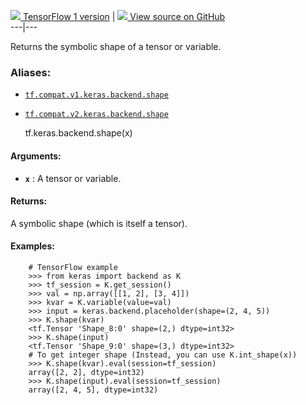 [ ![](https://tensorflow.google.cn/images/tf_logo_32px.png) TensorFlow 1
version](/versions/r1.15/api_docs/python/tf/keras/backend/shape) |  [
![](https://tensorflow.google.cn/images/GitHub-Mark-32px.png) View source on
GitHub
](https://github.com/tensorflow/tensorflow/blob/r2.0/tensorflow/python/keras/backend.py#L1129-L1159)  
---|---  
  
Returns the symbolic shape of a tensor or variable.

### Aliases:

  * [`tf.compat.v1.keras.backend.shape`](/api_docs/python/tf/keras/backend/shape)
  * [`tf.compat.v2.keras.backend.shape`](/api_docs/python/tf/keras/backend/shape)

    
    
    tf.keras.backend.shape(x)
    

#### Arguments:

  * **`x`** : A tensor or variable.

#### Returns:

A symbolic shape (which is itself a tensor).

#### Examples:

    
    
        # TensorFlow example
        >>> from keras import backend as K
        >>> tf_session = K.get_session()
        >>> val = np.array([[1, 2], [3, 4]])
        >>> kvar = K.variable(value=val)
        >>> input = keras.backend.placeholder(shape=(2, 4, 5))
        >>> K.shape(kvar)
        <tf.Tensor 'Shape_8:0' shape=(2,) dtype=int32>
        >>> K.shape(input)
        <tf.Tensor 'Shape_9:0' shape=(3,) dtype=int32>
        # To get integer shape (Instead, you can use K.int_shape(x))
        >>> K.shape(kvar).eval(session=tf_session)
        array([2, 2], dtype=int32)
        >>> K.shape(input).eval(session=tf_session)
        array([2, 4, 5], dtype=int32)
    

